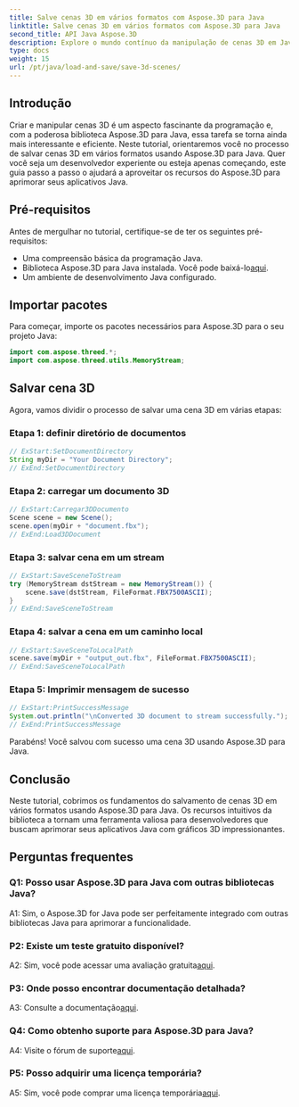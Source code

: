 ```yaml
---
title: Salve cenas 3D em vários formatos com Aspose.3D para Java
linktitle: Salve cenas 3D em vários formatos com Aspose.3D para Java
second_title: API Java Aspose.3D
description: Explore o mundo contínuo da manipulação de cenas 3D em Java com Aspose.3D. Aprenda a salvar cenas em vários formatos sem esforço.
type: docs
weight: 15
url: /pt/java/load-and-save/save-3d-scenes/
---
```

## Introdução

Criar e manipular cenas 3D é um aspecto fascinante da programação e, com a poderosa biblioteca Aspose.3D para Java, essa tarefa se torna ainda mais interessante e eficiente. Neste tutorial, orientaremos você no processo de salvar cenas 3D em vários formatos usando Aspose.3D para Java. Quer você seja um desenvolvedor experiente ou esteja apenas começando, este guia passo a passo o ajudará a aproveitar os recursos do Aspose.3D para aprimorar seus aplicativos Java.

## Pré-requisitos

Antes de mergulhar no tutorial, certifique-se de ter os seguintes pré-requisitos:

- Uma compreensão básica da programação Java.
-  Biblioteca Aspose.3D para Java instalada. Você pode baixá-lo[aqui](https://releases.aspose.com/3d/java/).
- Um ambiente de desenvolvimento Java configurado.

## Importar pacotes

Para começar, importe os pacotes necessários para Aspose.3D para o seu projeto Java:

```java
import com.aspose.threed.*;
import com.aspose.threed.utils.MemoryStream;

```

## Salvar cena 3D

Agora, vamos dividir o processo de salvar uma cena 3D em várias etapas:

### Etapa 1: definir diretório de documentos

```java
// ExStart:SetDocumentDirectory
String myDir = "Your Document Directory";
// ExEnd:SetDocumentDirectory
```

### Etapa 2: carregar um documento 3D

```java
// ExStart:Carregar3DDocumento
Scene scene = new Scene();
scene.open(myDir + "document.fbx");
// ExEnd:Load3DDocument
```

### Etapa 3: salvar cena em um stream

```java
// ExStart:SaveSceneToStream
try (MemoryStream dstStream = new MemoryStream()) {
    scene.save(dstStream, FileFormat.FBX7500ASCII);
}
// ExEnd:SaveSceneToStream
```

### Etapa 4: salvar a cena em um caminho local

```java
// ExStart:SaveSceneToLocalPath
scene.save(myDir + "output_out.fbx", FileFormat.FBX7500ASCII);
// ExEnd:SaveSceneToLocalPath
```

### Etapa 5: Imprimir mensagem de sucesso

```java
// ExStart:PrintSuccessMessage
System.out.println("\nConverted 3D document to stream successfully.");
// ExEnd:PrintSuccessMessage
```

Parabéns! Você salvou com sucesso uma cena 3D usando Aspose.3D para Java.

## Conclusão

Neste tutorial, cobrimos os fundamentos do salvamento de cenas 3D em vários formatos usando Aspose.3D para Java. Os recursos intuitivos da biblioteca a tornam uma ferramenta valiosa para desenvolvedores que buscam aprimorar seus aplicativos Java com gráficos 3D impressionantes.

## Perguntas frequentes

### Q1: Posso usar Aspose.3D para Java com outras bibliotecas Java?

A1: Sim, o Aspose.3D for Java pode ser perfeitamente integrado com outras bibliotecas Java para aprimorar a funcionalidade.

### P2: Existe um teste gratuito disponível?

 A2: Sim, você pode acessar uma avaliação gratuita[aqui](https://releases.aspose.com/).

### P3: Onde posso encontrar documentação detalhada?

A3: Consulte a documentação[aqui](https://reference.aspose.com/3d/java/).

### Q4: Como obtenho suporte para Aspose.3D para Java?

 A4: Visite o fórum de suporte[aqui](https://forum.aspose.com/c/3d/18).

### P5: Posso adquirir uma licença temporária?

 A5: Sim, você pode comprar uma licença temporária[aqui](https://purchase.aspose.com/temporary-license/).